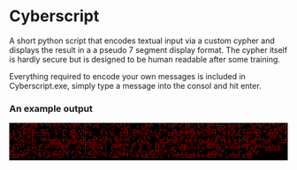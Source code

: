 # Cyberscript
A short python script that encodes textual input via a custom cypher and displays the result in a a pseudo 7 segment display format. The cypher itself is hardly secure but is designed to be human readable after some training. 

Everything required to encode your own messages is included in Cyberscript.exe, simply type a message into the consol and hit enter.

### An example output

<img src="Media/1.PNG" width=100% height=50% alt = "An example output" title="An example output">
